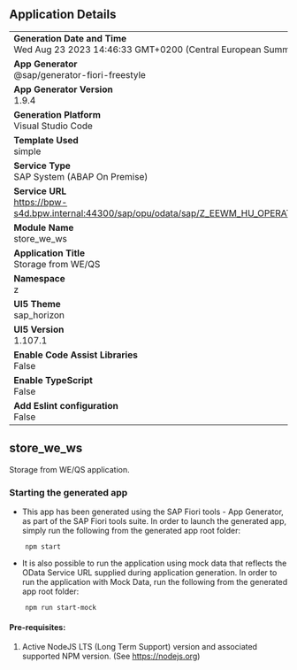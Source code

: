 ## Application Details
|               |
| ------------- |
|**Generation Date and Time**<br>Wed Aug 23 2023 14:46:33 GMT+0200 (Central European Summer Time)|
|**App Generator**<br>@sap/generator-fiori-freestyle|
|**App Generator Version**<br>1.9.4|
|**Generation Platform**<br>Visual Studio Code|
|**Template Used**<br>simple|
|**Service Type**<br>SAP System (ABAP On Premise)|
|**Service URL**<br>https://bpw-s4d.bpw.internal:44300/sap/opu/odata/sap/Z_EEWM_HU_OPERATION_SRV
|**Module Name**<br>store_we_ws|
|**Application Title**<br>Storage from WE/QS|
|**Namespace**<br>z|
|**UI5 Theme**<br>sap_horizon|
|**UI5 Version**<br>1.107.1|
|**Enable Code Assist Libraries**<br>False|
|**Enable TypeScript**<br>False|
|**Add Eslint configuration**<br>False|

## store_we_ws

Storage from WE/QS application.

### Starting the generated app

-   This app has been generated using the SAP Fiori tools - App Generator, as part of the SAP Fiori tools suite.  In order to launch the generated app, simply run the following from the generated app root folder:

```
    npm start
```

- It is also possible to run the application using mock data that reflects the OData Service URL supplied during application generation.  In order to run the application with Mock Data, run the following from the generated app root folder:

```
    npm run start-mock
```

#### Pre-requisites:

1. Active NodeJS LTS (Long Term Support) version and associated supported NPM version.  (See https://nodejs.org)


